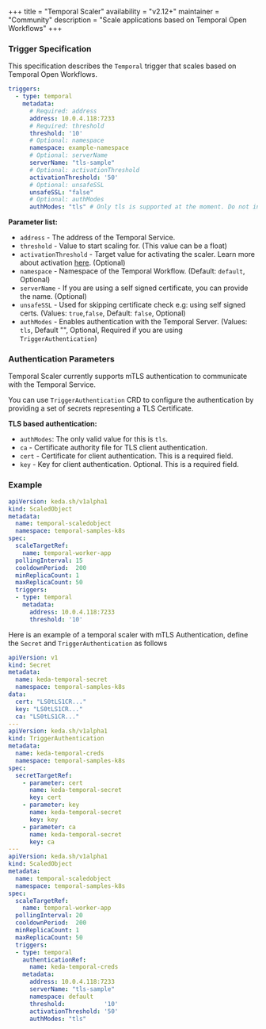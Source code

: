 +++
title = "Temporal Scaler"
availability = "v2.12+"
maintainer = "Community"
description = "Scale applications based on Temporal Open Workflows"
+++

### Trigger Specification

This specification describes the `Temporal` trigger that scales based on Temporal Open Workflows.

```yaml
triggers:
  - type: temporal
    metadata:
      # Required: address
      address: 10.0.4.118:7233
      # Required: threshold
      threshold: '10'
      # Optional: namespace
      namespace: example-namespace
      # Optional: serverName
      serverName: "tls-sample"
      # Optional: activationThreshold
      activationThreshold: '50'
      # Optional: unsafeSSL
      unsafeSSL: "false"
      # Optional: authModes
      authModes: "tls" # Only tls is supported at the moment. Do not include this field for unsecured connectivity with Temporal.
```

**Parameter list:**

- `address` - The address of the Temporal Service.
- `threshold` - Value to start scaling for. (This value can be a float)
- `activationThreshold` - Target value for activating the scaler. Learn more about activation [here](https://keda.sh/docs/2.10/concepts/scaling-deployments/#activating-and-scaling-thresholds). (Optional)
- `namespace` - Namespace of the Temporal Workflow. (Default: `default`, Optional)
- `serverName` - If you are using a self signed certificate, you can provide the name. (Optional)
- `unsafeSSL` - Used for skipping certificate check e.g: using self signed certs. (Values: `true`,`false`, Default: `false`, Optional)
- `authModes` - Enables authentication with the Temporal Server. (Values: `tls`, Default "", Optional, Required if you are using `TriggerAuthentication`)

### Authentication Parameters

Temporal Scaler currently supports mTLS authentication to communicate with the Temporal Service.

You can use `TriggerAuthentication` CRD to configure the authentication by providing a set of secrets representing a TLS Certificate.

**TLS based authentication:**

- `authModes`: The only valid value for this is `tls`.
- `ca` - Certificate authority file for TLS client authentication.
- `cert` - Certificate for client authentication. This is a required field.
- `key` - Key for client authentication. Optional. This is a required field.

### Example

```yaml
apiVersion: keda.sh/v1alpha1
kind: ScaledObject
metadata:
  name: temporal-scaledobject
  namespace: temporal-samples-k8s
spec:
  scaleTargetRef:
    name: temporal-worker-app
  pollingInterval: 15
  cooldownPeriod:  200
  minReplicaCount: 1
  maxReplicaCount: 50
  triggers:
  - type: temporal
    metadata:
      address: 10.0.4.118:7233
      threshold: '10'
```

Here is an example of a temporal scaler with mTLS Authentication, define the `Secret` and `TriggerAuthentication` as follows
```yaml
apiVersion: v1
kind: Secret
metadata:
  name: keda-temporal-secret
  namespace: temporal-samples-k8s
data:
  cert: "LS0tLS1CR..."
  key: "LS0tLS1CR..."
  ca: "LS0tLS1CR..."
---
apiVersion: keda.sh/v1alpha1
kind: TriggerAuthentication
metadata:
  name: keda-temporal-creds
  namespace: temporal-samples-k8s
spec:
  secretTargetRef:
    - parameter: cert
      name: keda-temporal-secret
      key: cert
    - parameter: key
      name: keda-temporal-secret
      key: key
    - parameter: ca
      name: keda-temporal-secret
      key: ca
---
apiVersion: keda.sh/v1alpha1
kind: ScaledObject
metadata:
  name: temporal-scaledobject
  namespace: temporal-samples-k8s
spec:
  scaleTargetRef:
    name: temporal-worker-app
  pollingInterval: 20
  cooldownPeriod:  200
  minReplicaCount: 1
  maxReplicaCount: 50
  triggers:
  - type: temporal
    authenticationRef:
      name: keda-temporal-creds
    metadata:
      address: 10.0.4.118:7233
      serverName: "tls-sample"
      namespace: default
      threshold:           '10'      
      activationThreshold: '50'
      authModes: "tls"
```